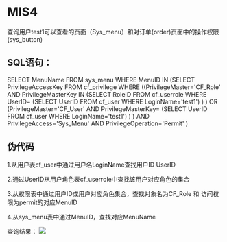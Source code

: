 # MIS4

 查询用户test1可以查看的页面（Sys_menu）和对订单(order)页面中的操作权限(sys_button)

## SQL语句：

SELECT MenuName 
FROM sys_menu 
WHERE MenuID IN
(SELECT PrivilegeAccessKey
FROM cf_privilege
WHERE ((PrivilegeMaster='CF_Role' AND PrivilegeMasterKey IN
(SELECT RoleID
FROM cf_userrole
WHERE UserID=
(SELECT UserID
FROM cf_user
WHERE LoginName='test1')
)
)
OR (PrivilegeMaster='CF_User' AND PrivilegeMasterKey=
(SELECT UserID
FROM cf_user
WHERE LoginName='test1')
)
)
AND PrivilegeAccess='Sys_Menu'
AND PrivilegeOperation='Permit'
) 

## 伪代码
1.从用户表cf_user中通过用户名LoginName查找用户ID UserID

2.通过UserID从用户角色表cf_userrole中查找该用户对应角色的集合

3.从权限表中通过用户ID或用户对应角色集合，查找对象名为CF_Role 和 访问权限为permit的对应MenuID

4.从sys_menu表中通过MenuID，查找对应MenuName

查询结果：
![](/)

